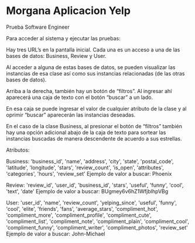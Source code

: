 # Morgana Aplicacion Yelp
 Prueba Software Engineer

 Para acceder al sistema y ejecutar las pruebas:

 Hay tres URL’s en la pantalla inicial. Cada una es un acceso a una de las bases de datos: Business, Review y User. 

 Al acceder a alguna de estas bases de datos, se pueden visualizar las instancias de esa clase así como sus instancias relacionadas (de las otras bases de datos). 

 Arriba a la derecha, también hay un botón de “filtros”. Al ingresar ahí aparecerá una caja de texto con el botón “buscar” a un lado. 

 En esa caja se puede ingresar el valor de cualquier atributo de la clase y al oprimir “buscar” aparecerán las instancias deseadas.

 En el caso de la clase Business, al presionar el botón de “filtros” también hay una opción adicional abajo de la caja de texto para sortear las instancias buscadas de manera descendente de acuerdo a sus estrellas.

 Atributos:
 
 Business: 'business_id', 'name', 'address', 'city', 'state', 'postal_code', 'latitude', 'longitude', 'stars', 'review_count', 'is_open', 'attributes', 'categories', 'hours', 'review_set'
 Ejemplo de valor a buscar: Phoenix

 Review: 'review_id', 'user_id', 'business_id', 'stars', 'useful', 'funny', 'cool', 'text', 'date'
 Ejemplo de valor a buscar: BUgmey6v6hZ1WfjbIhpVBg

 User: 'user_id', 'name', 'review_count', 'yelping_since', 'useful', 'funny', 'cool', 'elite', 'friends', 'fans', 'average_stars', 'compliment_hot', 'compliment_more', 'compliment_profile', 'compliment_cute', 'compliment_list', 'compliment_note', 'compliment_plain', 'compliment_cool', 'compliment_funny', 'compliment_writer', 'compliment_photos', 'review_set'
 Ejemplo de valor a buscar: John-Michael
